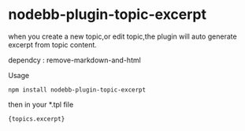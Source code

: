 # nodebb-plugin-topic-excerpt
when you create a new topic,or edit topic,the plugin will auto generate excerpt from topic content.

dependcy : remove-markdown-and-html

Usage
```
npm install nodebb-plugin-topic-excerpt
```
then in your *.tpl file
```
{topics.excerpt}
```